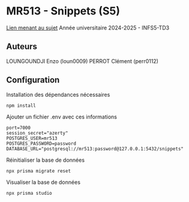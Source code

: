 # MR513 - Snippets (S5)

[Lien menant au sujet](https://iut-info.univ-reims.fr/users/nourrit/restricted/cours/mr513/tp03.html)
Année universitaire 2024-2025 - INFS5-TD3

## Auteurs

LOUNGOUNDJI Enzo (loun0009)
PERROT Clément (perr0112)

## Configuration

Installation des dépendances nécessaires

```
npm install
```

Ajouter un fichier .env avec ces informations

```
port=7000
session_secret="azerty"
POSTGRES_USER=mr513
POSTGRES_PASSWORD=password
DATABASE_URL="postgresql://mr513:password@127.0.0.1:5432/snippets"
```

Réinitialiser la base de données
```
npx prisma migrate reset
```

Visualiser la base de données

```
npx prisma studio
```
